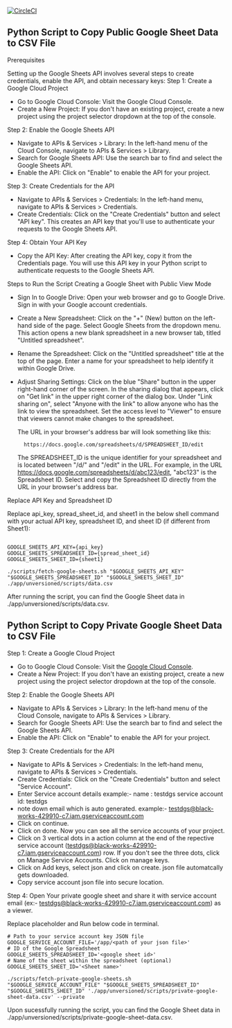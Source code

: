 [![CircleCI](https://dl.circleci.com/status-badge/img/gh/dcycle/google-sheets-to-csv/tree/master.svg?style=svg)](https://dl.circleci.com/status-badge/redirect/gh/dcycle/google-sheets-to-csv/tree/master)

Python Script to Copy Public Google Sheet Data to CSV File
-----

Prerequisites

Setting up the Google Sheets API involves several steps to create credentials, enable the API, and obtain necessary keys:
Step 1: Create a Google Cloud Project

  * Go to Google Cloud Console: Visit the Google Cloud Console.
  * Create a New Project: If you don't have an existing project, create a new project using the project selector dropdown at the top of the console.

Step 2: Enable the Google Sheets API

  * Navigate to APIs & Services > Library: In the left-hand menu of the Cloud Console, navigate to APIs & Services > Library.
  * Search for Google Sheets API: Use the search bar to find and select the Google Sheets API.
  * Enable the API: Click on "Enable" to enable the API for your project.

Step 3: Create Credentials for the API

  * Navigate to APIs & Services > Credentials: In the left-hand menu, navigate to APIs & Services > Credentials.
  * Create Credentials: Click on the "Create Credentials" button and select "API key". This creates an API key that you'll use to authenticate your requests to the Google Sheets API.

Step 4: Obtain Your API Key

  * Copy the API Key: After creating the API key, copy it from the Credentials page. You will use this API key in your Python script to authenticate requests to the Google Sheets API.

Steps to Run the Script
Creating a Google Sheet with Public View Mode

  * Sign In to Google Drive:
    Open your web browser and go to Google Drive. Sign in with your Google account credentials.

  * Create a New Spreadsheet:
    Click on the "+" (New) button on the left-hand side of the page. Select Google Sheets from the dropdown menu. This action opens a new blank spreadsheet in a new browser tab, titled "Untitled spreadsheet".

  * Rename the Spreadsheet:
    Click on the "Untitled spreadsheet" title at the top of the page. Enter a name for your spreadsheet to help identify it within Google Drive.

  * Adjust Sharing Settings:
    Click on the blue "Share" button in the upper right-hand corner of the screen. In the sharing dialog that appears, click on "Get link" in the upper right corner of the dialog box.
        Under "Link sharing on", select "Anyone with the link" to allow anyone who has the link to view the spreadsheet.
        Set the access level to "Viewer" to ensure that viewers cannot make changes to the spreadsheet.

    The URL in your browser's address bar will look something like this:

    ```
      https://docs.google.com/spreadsheets/d/SPREADSHEET_ID/edit
    ```
    The SPREADSHEET_ID is the unique identifier for your spreadsheet and is located between "/d/" and "/edit" in the URL. For example, in the URL https://docs.google.com/spreadsheets/d/abc123/edit, "abc123" is the Spreadsheet ID. Select and copy the Spreadsheet ID directly from the URL in your browser's address bar.

Replace API Key and Spreadsheet ID

Replace api_key, spread_sheet_id, and sheet1 in the below shell command with your actual API key, spreadsheet ID, and sheet ID (if different from Sheet1):

```

GOOGLE_SHEETS_API_KEY={api_key}
GOOGLE_SHEETS_SPREADSHEET_ID={spread_sheet_id}
GOOGLE_SHEETS_SHEET_ID={sheet1}

./scripts/fetch-google-sheets.sh "$GOOGLE_SHEETS_API_KEY" "$GOOGLE_SHEETS_SPREADSHEET_ID" "$GOOGLE_SHEETS_SHEET_ID" ./app/unversioned/scripts/data.csv
```

After running the script, you can find the Google Sheet data in ./app/unversioned/scripts/data.csv.

Python Script to Copy Private Google Sheet Data to CSV File
-----

Step 1: Create a Google Cloud Project

  * Go to Google Cloud Console: Visit the [Google Cloud Console](https://console.cloud.google.com/).
  * Create a New Project: If you don't have an existing project, create a new project using the project selector dropdown at the top of the console.

Step 2: Enable the Google Sheets API

  * Navigate to APIs & Services > Library: In the left-hand menu of the Cloud Console, navigate to APIs & Services > Library.
  * Search for Google Sheets API: Use the search bar to find and select the Google Sheets API.
  * Enable the API: Click on "Enable" to enable the API for your project.

Step 3: Create Credentials for the API

  * Navigate to APIs & Services > Credentials: In the left-hand menu, navigate to APIs & Services > Credentials.
  * Create Credentials: Click on the "Create Credentials" button and select "Service Account".
  * Enter Service account details
    example:-
      name : testdgs
      service account id: testdgs
  * note down email which is auto generated.
    example:- testdgs@black-works-429910-c7.iam.gserviceaccount.com
  * Click on continue.
  * Click on done. Now you can see all the service accounts of your project.
  * Click on 3 vertical dots in a action column at the end of the repective service
  account (testdgs@black-works-429910-c7.iam.gserviceaccount.com) row. If you don't see the three dots, click on Manage Service Accounts. Click on manage keys.
  * Click on Add keys, select json and click on create. json file automatcally gets downloaded.
  * Copy service account json file into secure location.

Step 4: Open Your private google sheet and share it with service account email (ex:- testdgs@black-works-429910-c7.iam.gserviceaccount.com) as a viewer.

Replace placeholder and Run below code in terminal.

```
# Path to your service account key JSON file
GOOGLE_SERVICE_ACCOUNT_FILE='/app/<path of your json file>'
# ID of the Google Spreadsheet
GOOGLE_SHEETS_SPREADSHEET_ID='<google sheet id>'
# Name of the sheet within the spreadsheet (optional)
GOOGLE_SHEETS_SHEET_ID='<Sheet name>'

./scripts/fetch-private-google-sheets.sh "$GOOGLE_SERVICE_ACCOUNT_FILE" "$GOOGLE_SHEETS_SPREADSHEET_ID" "$GOOGLE_SHEETS_SHEET_ID" './app/unversioned/scripts/private-google-sheet-data.csv' --private
```

Upon sucessfully running the script, you can find the Google Sheet data in ./app/unversioned/scripts/private-google-sheet-data.csv.
